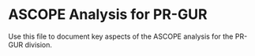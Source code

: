 # ASCOPE Analysis for PR-GUR

Use this file to document key aspects of the ASCOPE analysis for the PR-GUR division.
